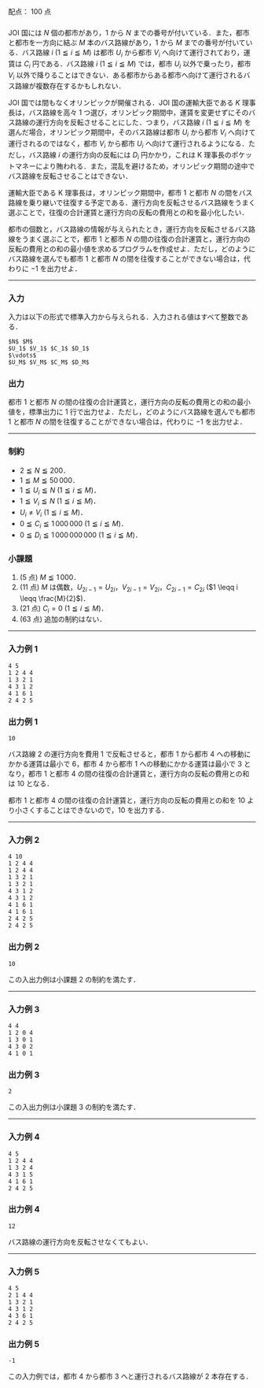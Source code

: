 配点： $100$ 点

###

JOI 国には $N$ 個の都市があり，$1$ から $N$ までの番号が付いている．また，都市と都市を一方向に結ぶ $M$ 本のバス路線があり，$1$ から $M$ までの番号が付いている．バス路線 $i$ ($1 \leqq i \leqq M$) は都市 $U_i$ から都市 $V_i$ へ向けて運行されており，運賃は $C_i$ 円である．バス路線 $i$ ($1 \leqq i \leqq M$) では，都市 $U_i$ 以外で乗ったり，都市 $V_i$ 以外で降りることはできない．ある都市からある都市へ向けて運行されるバス路線が複数存在するかもしれない．

JOI 国では間もなくオリンピックが開催される．JOI 国の運輸大臣である $K$ 理事長は，バス路線を高々 $1$ つ選び，オリンピック期間中，運賃を変更せずにそのバス路線の運行方向を反転させることにした．つまり，バス路線 $i$ ($1 \leqq i \leqq M$) を選んだ場合，オリンピック期間中，そのバス路線は都市 $U_i$ から都市 $V_i$ へ向けて運行されるのではなく，都市 $V_i$ から都市 $U_i$ へ向けて運行されるようになる．ただし，バス路線 $i$ の運行方向の反転には $D_i$ 円かかり，これは K 理事長のポケットマネーにより賄われる．また，混乱を避けるため，オリンピック期間の途中でバス路線を反転させることはできない．

運輸大臣である K 理事長は，オリンピック期間中，都市 $1$ と都市 $N$ の間をバス路線を乗り継いで往復する予定である．運行方向を反転させるバス路線をうまく選ぶことで，往復の合計運賃と運行方向の反転の費用との和を最小化したい．

都市の個数と，バス路線の情報が与えられたとき，運行方向を反転させるバス路線をうまく選ぶことで，都市 $1$ と都市 $N$ の間の往復の合計運賃と，運行方向の反転の費用との和の最小値を求めるプログラムを作成せよ．ただし，どのようにバス路線を選んでも都市 $1$ と都市 $N$ の間を往復することができない場合は，代わりに $−1$ を出力せよ．

---

### 入力

入力は以下の形式で標準入力から与えられる．入力される値はすべて整数である．

~~~
$N$ $M$
$U_1$ $V_1$ $C_1$ $D_1$
$\vdots$
$U_M$ $V_M$ $C_M$ $D_M$
~~~

### 出力

都市 $1$ と都市 $N$ の間の往復の合計運賃と，運行方向の反転の費用との和の最小値を，標準出力に $1$ 行で出力せよ．ただし，どのようにバス路線を選んでも都市 $1$ と都市 $N$ の間を往復することができない場合は，代わりに $−1$ を出力せよ．

---

### 制約

- $2 \leqq N \leqq 200$．
- $1 \leqq M \leqq 50\,000$．
- $1 \leqq U_i \leqq N$ ($1 \leqq i \leqq M$)．
- $1 \leqq V_i \leqq N$ ($1 \leqq i \leqq M$)．
- $U_i \neq V_i$ ($1 \leqq i \leqq M$)．
- $0 \leqq C_i \leqq 1\,000\,000$ ($1 \leqq i \leqq M$)．
- $0 \leqq D_i \leqq 1\,000\,000\,000$ ($1 \leqq i \leqq M$)．

### 小課題

1. ($5$ 点) $M \leqq 1\,000$．
2. ($11$ 点) $M$ は偶数，$U_{2i − 1} = U_{2i}$，$V_{2i − 1} = V_{2i}$，$C_{2i − 1} = C_{2i}$ ($1 \leqq i \leqq \frac{M}{2}$)．
3. ($21$ 点) $C_i = 0$ ($1 \leqq i \leqq M$)．
4. ($63$ 点) 追加の制約はない．

---

### 入力例 1

~~~
4 5
1 2 4 4
1 3 2 1
4 3 1 2
4 1 6 1
2 4 2 5
~~~

### 出力例 1

~~~
10
~~~

バス路線 $2$ の運行方向を費用 $1$ で反転させると，都市 $1$ から都市 $4$ への移動にかかる運賃は最小で $6$，都市 $4$ から都市 $1$ への移動にかかる運賃は最小で $3$ となり，都市 $1$ と都市 $4$ の間の往復の合計運賃と，運行方向の反転の費用との和は $10$ となる．

都市 $1$ と都市 $4$ の間の往復の合計運賃と，運行方向の反転の費用との和を $10$ より小さくすることはできないので，$10$ を出力する．

---

### 入力例 2

~~~
4 10
1 2 4 4
1 2 4 4
1 3 2 1
1 3 2 1
4 3 1 2
4 3 1 2
4 1 6 1
4 1 6 1
2 4 2 5
2 4 2 5
~~~

### 出力例 2

~~~
10
~~~

この入出力例は小課題 $2$ の制約を満たす．

---

### 入力例 3

~~~
4 4
1 2 0 4
1 3 0 1
4 3 0 2
4 1 0 1
~~~

### 出力例 3

~~~
2
~~~

この入出力例は小課題 $3$ の制約を満たす．

---

### 入力例 4

~~~
4 5
1 2 4 4
1 3 2 4
4 3 1 5
4 1 6 1
2 4 2 5
~~~

### 出力例 4

~~~
12
~~~

バス路線の運行方向を反転させなくてもよい．

---

### 入力例 5

~~~
4 5
2 1 4 4
1 3 2 1
4 3 1 2
4 3 6 1
2 4 2 5
~~~

### 出力例 5

~~~
-1
~~~

この入力例では，都市 $4$ から都市 $3$ へと運行されるバス路線が $2$ 本存在する．
